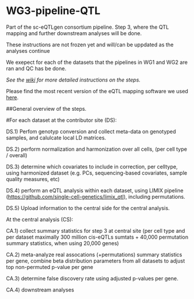 # WG3-pipeline-QTL
Part of the sc-eQTLgen consortium pipeline. Step 3, where the QTL mapping and further downstream analyses will be done.

These instructions are not frozen yet and will/can be uppdated as the analyses continue

We exepect for each of the datasets that the pipelines in WG1 and WG2 are ran and QC has be done.

*_See the [wiki](https://github.com/sc-eQTLgen-consortium/WG3-pipeline-QTL/wiki) for more detailed instructions on the steps._*


Please find the most recent version of the eQTL mapping software we used [here](https://github.com/single-cell-genetics/limix_qtl/wiki).

##General overview of the steps.

#For each dataset at the contributor site (DS):

DS.1) Perfom genotyp conversion and collect meta-data on genotyped samples, and calulcate local LD matrices.

DS.2) perform normalization and harmonization over all cells, (per cell type / overall)

DS.3) determine which covariates to include in correction, per celltype, using harmonized dataset (e.g. PCs, sequencing-based covariates, sample quality measures, etc)

DS.4) perform an eQTL analysis within each dataset, using LIMIX pipeline (https://github.com/single-cell-genetics/limix_qtl), including permutations.

DS.5) Upload information to the central side for the central analysis.


At the central analysis (CS):

CA.1) collect summary statistics for step 3 at central site (per cell type and per dataset maximally 300 million cis-eQTLs sumtats + 40,000 permutation summary statistics, when using 20,000 genes)

CA.2) meta-analyze real assocations (+permutations) summary statistics per gene, combine beta distribution parameters from all datasets to adjust top non-permuted p-value per gene

CA.3) determine false discovery rate using adjusted p-values per gene.

CA.4) downstream analyses
